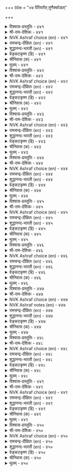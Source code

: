 +++
title = "०७ पॆरियारैत् तुणैक्कोडल्"

+++


<details><summary>विश्वास-प्रस्तुतिः - ४४१</summary>

अऱनऱिन्दु मूत्त अऱिवुडैयार् केण्मै  
तिऱनऱिन्दु तेर्न्दु कॊळल्।       ४४१
</details>

<details><summary>श्री-राम-देशिकः - ४४१</summary>

वयोवृद्धैर्धर्मविद्भिः बुद्धिमद्भिर्महात्माभिः ।  
कुर्यान्मैत्रीं महीपालो विमृश्य बहुधा बहु ॥ ४४१॥
</details>

<details><summary>NVK Ashraf choice (en) - ४४१</summary>

०४४१
Value and secure the friendship
Of the virtuous, mature and wise.
(P.S. Sundaram)
</details>

<details><summary>रामचन्द्र-दीक्षितः (en) - ४४१</summary>

441\. The friendship of virtuous men of mature wisdom is to be appreciated and secured.  
</details>

<details><summary>शुद्धानन्द-भारती (en) - ४४१</summary>

1\. அறனறிந்து மூத்த அறிவுடையார் கேண்மை  
திறனறிந்து தேர்ந்து கொளல்.  
Weigh their worth and friendship gain  
Of men of virtue and mature brain.        441  
</details>

<details><summary>वेङ्कटकृष्ण (हि) - ४४१</summary>

441
ज्ञानवृद्ध जो बन गये, धर्म-सूक्ष्म को जान ।  
मैत्री उनकी, ढ़ंग से, पा लो महत्व जान ॥
</details>

<details><summary>श्रीनिवास (क) - ४४१</summary>

441. अरसनादवनु धर्मवन्नु अरितवनागि, पक्ववाद अरिवुळ्लवर गॆळॆतनवन्नु विचारमाडि सम्पादिसिकॊळ्ळबेकु.

</details>

<details><summary>मूलम् - ४४१</summary>

अऱनऱिन्दु मूत्त अऱिवुडैयार् केण्मै  
तिऱनऱिन्दु तेर्न्दु कॊळल्।       ४४१
</details>

<details><summary>विश्वास-प्रस्तुतिः - ४४२</summary>

उट्रनोय् नीक्कि उऱाअमै मुऱ्काक्कुम्  
पॆट्रियार्प् पेणिक् कॊळल्।       ४४२
</details>

<details><summary>श्री-राम-देशिकः - ४४२</summary>

प्राप्तं दुःखं निराकृत्य भाविदुःखनिवारणे ।  
जगरूकेण विदुषा स्नेहं कुर्याच्च सेवया ॥ ४४२॥
</details>

<details><summary>NVK Ashraf choice (en) - ४४२</summary>

०४४२
Ally with them who can allay your present ills
And avert those to come. *
(Satguru Subramuniyaswami), (P.S. Sundaram)
</details>

<details><summary>रामचन्द्र-दीक्षितः (en) - ४४२</summary>

442\. Seek the friendship of those who can remove existing distress and guard against future.  
</details>

<details><summary>शुद्धानन्द-भारती (en) - ४४२</summary>

2\. உற்றநோய் நீக்கி உறாஅமை முற்காக்கும்  
பெற்றியார்ப் பேணிக் கொளல்.  
Cherish the help of men of skill  
Who ward and safe-guard you from ill.        442  
</details>

<details><summary>वेङ्कटकृष्ण (हि) - ४४२</summary>

442
आगत दुःख निवार कर, भावी दुःख से त्राण ।  
करते जो, अपना उन्हें, करके आदर-मान ॥
</details>

<details><summary>श्रीनिवास (क) - ४४२</summary>

442. बन्द सङ्कटगळन्नु परिहरिसिकॊण्डु, अवु मत्तॆ बारदन्तॆ मुन्दागि तम्मन्नु कादुकॊळ्ळुव गुणवुळ्ळ जनरन्नु अरसनु, आरैसि गॆळॆतन माडबेकु.

</details>

<details><summary>मूलम् - ४४२</summary>

उट्रनोय् नीक्कि उऱाअमै मुऱ्काक्कुम्  
पॆट्रियार्प् पेणिक् कॊळल्।       ४४२
</details>

<details><summary>विश्वास-प्रस्तुतिः - ४४३</summary>

अरियवट्रु ळॆल्लाम् अरिदे पॆरियारैप्  
पेणित् तमराक् कॊळल्।       ४४३
</details>

<details><summary>श्री-राम-देशिकः - ४४३</summary>

महात्मनः समाश्रित्य स्ववशे तान् करोति यः ।  
महच्भाग्यं तदेवास्य किमन्यैर्भाग्यकोटिभिः ॥ ४४३॥
</details>

<details><summary>NVK Ashraf choice (en) - ४४३</summary>

०४४३
The rarest of rare things is to seek and secure
The friendship of the great.
(P.S. Sundaram)
</details>

<details><summary>रामचन्द्र-दीक्षितः (en) - ४४३</summary>

443\. To seek and win the alliance of the great is the rarest of all blessings.  
</details>

<details><summary>शुद्धानन्द-भारती (en) - ४४३</summary>

3\. அரியவற்று ளெல்லாம் அரிதே பெரியாரைப்  
பேணித் தமராக் கொளல்.  
Honour and have the great your own  
Is rarest of the rare things known.        443  
</details>

<details><summary>वेङ्कटकृष्ण (हि) - ४४३</summary>

443
दुर्लभ सब में है यही, दुर्लभ भाग्य महान ।  
स्वजन बनाना मान से, जो हैं पुरुष महान ॥
</details>

<details><summary>श्रीनिवास (क) - ४४३</summary>

443. बल्लवराद हिरियरन्नु तम्मवरन्नागि माडिकॊळ्ळुवुदु, (अरसनिगॆ) असाध्यवाद कार्यगळल्लॆल्ल अति कठिणवादुदु.

</details>

<details><summary>मूलम् - ४४३</summary>

अरियवट्रु ळॆल्लाम् अरिदे पॆरियारैप्  
पेणित् तमराक् कॊळल्।       ४४३
</details>

<details><summary>विश्वास-प्रस्तुतिः - ४४४</summary>

तम्मिऱ्पॆरियार् तमरा ऒऴुगुदल्  
वन्मैयु ळॆल्लान् दलै।       ४४४
</details>

<details><summary>श्री-राम-देशिकः - ४४४</summary>

आत्मनोऽपि वरिष्ठानां महतां पथि वर्तनम् ।  
महद् बलं भवेद् राज्ञां चतुरङ्गबलैः किमु ॥ ४४४॥
</details>

<details><summary>NVK Ashraf choice (en) - ४४४</summary>

०४४४
The greatest of all strengths come from
Associating with one greater than oneself. *
(K. Krishnaswamy & Vijaya Ramkumar)
</details>

<details><summary>रामचन्द्र-दीक्षितः (en) - ४४४</summary>

444\. To follow in the footsteps of those that are greater than oneself is the crown of one’s strength.  
</details>

<details><summary>शुद्धानन्द-भारती (en) - ४४४</summary>

4\. தம்மிற் பெரியார் தமரா ஒழுகுதல்  
வன்மையு ளெல்லாந் தலை.  
To have betters as intimates  
Power of all powers promotes.        444  
</details>

<details><summary>वेङ्कटकृष्ण (हि) - ४४४</summary>

444
करना ऐसा आचरण, जिससे पुरुष महान ।  
बन जावें आत्मीय जन, उत्तम बल यह जान ॥
</details>

<details><summary>श्रीनिवास (क) - ४४४</summary>

444. तमगिन्त अरिविनल्लि हिरियरादवरन्नु तम्मवरन्नागि नडॆसिकॊळ्ळुवुदु, कठिणवाद कार्यगळल्लॆल्ल मेलाद कार्यवॆनिसुवुदु.

</details>

<details><summary>मूलम् - ४४४</summary>

तम्मिऱ्पॆरियार् तमरा ऒऴुगुदल्  
वन्मैयु ळॆल्लान् दलै।       ४४४
</details>

<details><summary>विश्वास-प्रस्तुतिः - ४४५</summary>

सूऴ्वार्गण् णाग ऒऴुगलान् मन्नवन्  
सूऴ्वारैक् सूऴ्न्दु कॊळल्।       ४४५
</details>

<details><summary>श्री-राम-देशिकः - ४४५</summary>

विमृश्य सचिवो ग्राह्यो नेत्रतुल्यो नृपेण तु ।  
यतोऽमात्यो राज्यभारं वहन् राज्ञः सहायकृत् ॥ ४४५॥
</details>

<details><summary>NVK Ashraf choice (en) - ४४५</summary>

०४४५
A king's counselors are his eyes
To be chosen with careful counseling.
(N.V.K. Ashraf), (P.S. Sundaram)
</details>

<details><summary>रामचन्द्र-दीक्षितः (en) - ४४५</summary>

445\. Verily the ministers are the eyes of the monarch; let the monarch have tried ones.  
</details>

<details><summary>शुद्धानन्द-भारती (en) - ४४५</summary>

5\. சூழ்வார்கண் ணாக ஒழுகலான் மன்னவன்  
சூழ்வாரைச் சூழ்ந்து கொளல்.  
Ministers are the monarch's eyes  
Round him should be the right and wise.        445  
</details>

<details><summary>वेङ्कटकृष्ण (हि) - ४४५</summary>

445
आँख बना कर सचिव को, ढोता शासन-भार ।  
सो नृप चुन ले सचिव को, करके सोच विचार ॥
</details>

<details><summary>श्रीनिवास (क) - ४४५</summary>

445. सूक्ष्म बुद्दियुळ्ळवरन्नु लोकवु कण्णागि नडॆसिकॊळ्ळुवुदरिन्द, अन्थवरन्नु अरसनु, सूक्ष्मवागि ग्रहिसि, (तन्न मन्त्रालोचनॆयल्लि) स्वीकरिसबेकु.

</details>

<details><summary>मूलम् - ४४५</summary>

सूऴ्वार्गण् णाग ऒऴुगलान् मन्नवन्  
सूऴ्वारैक् सूऴ्न्दु कॊळल्।       ४४५
</details>

<details><summary>विश्वास-प्रस्तुतिः - ४४६</summary>

तक्का रिनत्तनाय्त् तानॊऴुग वल्लानैच्  
चॆट्रार् सॆयक्किडन्द तिल्।       ४४६
</details>

<details><summary>श्री-राम-देशिकः - ४४६</summary>

ज्ञानिनां वचनं श्रुत्वा स्वबुद्धया तदिमृश्य च ।  
पालयन् पृथिवीपालः शत्रुभिर्नैव बाध्यते ॥ ४४६॥
</details>

<details><summary>NVK Ashraf choice (en) - ४४६</summary>

०४४६
Foes are rendered ineffective by one
Who lives in fellowship with the worthy. *
(Satguru Subramuniyaswami)
</details>

<details><summary>रामचन्द्र-दीक्षितः (en) - ४४६</summary>

446\. No adversary can ruin the King who relies on his efficient counselors.  
</details>

<details><summary>शुद्धानन्द-भारती (en) - ४४६</summary>

6\. தக்கா ரினத்தனாய்த் தானொழுக வல்லானைச்  
செற்றார் செயக்கிடந்த தில்.  
To move with worthy friends who knows  
Has none to fear from frightful foes.        446  
</details>

<details><summary>वेङ्कटकृष्ण (हि) - ४४६</summary>

446
योग्य जनों का बन्धु बन, करता जो व्यवहार ।  
उसका कर सकते नहीं, शत्रु लोग अपकार ॥
</details>

<details><summary>श्रीनिवास (क) - ४४६</summary>

446. तक्कवराद हिरियर, ऒडनाटदल्लि नडॆदुकॊळ्ळुव अरसनिगॆ अवन हगॆगळिन्द याव केडू उण्टागुवुदिल्ल.

</details>

<details><summary>मूलम् - ४४६</summary>

तक्का रिनत्तनाय्त् तानॊऴुग वल्लानैच्  
चॆट्रार् सॆयक्किडन्द तिल्।       ४४६
</details>

<details><summary>विश्वास-प्रस्तुतिः - ४४७</summary>

इडिक्कुन् दुणैयारै याळ्वरै यारे  
कॆडुक्कुन् दगैमै यवर्।       ४४७
</details>

<details><summary>श्री-राम-देशिकः - ४४७</summary>

स्खालित्ये कठिनैर्वाक्यैः दण्डयन्तं सुमन्त्रिणम् ।  
यो राजा लभते तस्मिन् निर्वीर्याः किल शत्रवः ॥ ४४७॥
</details>

<details><summary>NVK Ashraf choice (en) - ४४७</summary>

०४४७
Who can ruin the man who commands
The friendship of those who can reprove him?
(V.V.S. Aiyar)
</details>

<details><summary>NVK Ashraf notes (en) - ४४७</summary>

४४७. Compare with ७९५ and ७८४. "Seek a friend who will make you cry, rail and rate when you go astray" – (P.S. Sundaram). "Friendship is not for merriment but for stern reproach when friends go astray" - (N.V.K. Ashraf)
</details>

<details><summary>रामचन्द्र-दीक्षितः (en) - ४४७</summary>

447\. None can harm the ruler who seeks the wholesome counsel of his ministers though bitter.  
</details>

<details><summary>शुद्धानन्द-भारती (en) - ४४७</summary>

7\. இடிக்குந் துணையாரை ஆள்வாரை யாரே  
கெடுக்குந் தகைமை யவர்  
No foe can foil his powers  
whose friends reprove him when he errs.        447  
</details>

<details><summary>वेङ्कटकृष्ण (हि) - ४४७</summary>

447
दोष देख कर डाँटने जब हैं मित्र सुयोग्य ।  
तब नृप का करने अहित, कौन शत्रु है योग्य ॥
</details>

<details><summary>श्रीनिवास (क) - ४४७</summary>

447. कण्डितवादिगळाद ज्ञानिगळ स्नेहवन्नु कॊण्डु आळुव अरसनन्नु नाशपडिसुव ऎदॆगारिकॆ यारिगिदॆ?

</details>

<details><summary>मूलम् - ४४७</summary>

इडिक्कुन् दुणैयारै याळ्वरै यारे  
कॆडुक्कुन् दगैमै यवर्।       ४४७
</details>

<details><summary>विश्वास-प्रस्तुतिः - ४४८</summary>

इडिप्पारै इल्लाद एमरा मन्नन्  
कॆडुप्पा रिलानुङ् गॆडुम्।       ४४८
</details>

<details><summary>श्री-राम-देशिकः - ४४८</summary>

समये शिक्षकैः सद्भिः साङ्गत्यरहितो नृपः ।  
शत्रुबाधाविहीनोऽपि स्वयमेव विनश्यति ॥ ४४८॥
</details>

<details><summary>NVK Ashraf choice (en) - ४४८</summary>

०४४८
A king unguarded with reproving counsel
Needs no foes to come to grief. *
(P.S. Sundaram)
</details>

<details><summary>रामचन्द्र-दीक्षितः (en) - ४४८</summary>

448\. The King who is not guarded by men of firm counsel will perish even though he has no enemies.  
</details>

<details><summary>शुद्धानन्द-भारती (en) - ४४८</summary>

8\. இடிப்பாரை இல்லாத ஏமரா மன்னன்  
கெடுப்பா ரிலானுங் கெடும்.  
The careless king whom none reproves  
Ruins himself sans harmful foes.        448  
</details>

<details><summary>वेङ्कटकृष्ण (हि) - ४४८</summary>

448
डांट-डपटते मित्र की, रक्षा बिन नरकंत ।  
शत्रु बिना भी हानिकर, पा जाता है अंत ॥
</details>

<details><summary>श्रीनिवास (क) - ४४८</summary>

448. कण्डितवादिगळाद ज्ञानिगळ बॆम्बलविल्लदॆ, स्वेच्छॆयागि आळुव अरसनु, नाशपडिसुव हगॆगळिल्लदॆयू, कॆडुत्तानॆ.

</details>

<details><summary>मूलम् - ४४८</summary>

इडिप्पारै इल्लाद एमरा मन्नन्  
कॆडुप्पा रिलानुङ् गॆडुम्।       ४४८
</details>

<details><summary>विश्वास-प्रस्तुतिः - ४४९</summary>

मुदलिलार्ग ऊदिय मिल्लै मदलैयाञ्  
जार्बिलार्क् किल्लै निलै।       ४४९
</details>

<details><summary>श्री-राम-देशिकः - ४४९</summary>

विना मूलधनं लाभो व्यापारे नैव लभ्यते ।  
मह्त्साह्यं विना राज्ञां तथा स्थैर्य सुदुर्लभम् ॥ ४४९॥
</details>

<details><summary>NVK Ashraf choice (en) - ४४९</summary>

०४४९
There can be no gain without capital,
And no stability unpropped by wise counsel.
(P.S. Sundaram)
</details>

<details><summary>रामचन्द्र-दीक्षितः (en) - ४४९</summary>

449\. Is there profit without capital? Is there security for the monarch devoid of wise counselors?  
</details>

<details><summary>शुद्धानन्द-भारती (en) - ४४९</summary>

9\. முதலிலார்க்கு ஊதியம் இல்லை மதலையாஞ்  
சார்பிலார்க்கு இல்லை நிலை.  
No capital, no gain in trade  
No prop secure sans good comrade.        449  
</details>

<details><summary>वेङ्कटकृष्ण (हि) - ४४९</summary>

449
बिना मूलधन वणिक जन, पावेंगे नहिं लाभ ।  
सहचर-आश्रय रहित नृप, करें न स्थिरता लाभ ॥
</details>

<details><summary>श्रीनिवास (क) - ४४९</summary>

449. बण्डवाळविल्लदवरिगॆ लाभवू इल्ल; आश्रितराद ज्ञानिगळ नॆरविल्लदरसनिगॆ नॆलॆयू इल्ल.

</details>

<details><summary>मूलम् - ४४९</summary>

मुदलिलार्ग ऊदिय मिल्लै मदलैयाञ्  
जार्बिलार्क् किल्लै निलै।       ४४९
</details>

<details><summary>विश्वास-प्रस्तुतिः - ४५०</summary>

पल्लार् पगै कॊळलिऱ्पत्तडुत्त तीमैत्ते  
नल्लार् तॊडर्गै विडल्।       ४५०
</details>

<details><summary>श्री-राम-देशिकः - ४५०</summary>

अनेकशत्रुबाधातो दुःखं दशगुणान्वितम् ।  
भुपो विन्देत सत्सङ्गं प्राप्तं यः सन्त्यजेन्नृपः ॥ ४५०॥
</details>

<details><summary>NVK Ashraf choice (en) - ४५०</summary>

०४५०
To give up good friends is ten times worse than
Being hated by countless foes.
( Shuddhananda Bharatiar)
</details>

<details><summary>रामचन्द्र-दीक्षितः (en) - ४५०</summary>

450\. Greatly injurious is the forsaking of the friendship of the good; it is like encountering singlehanded many foes.  
</details>

<details><summary>शुद्धानन्द-भारती (en) - ४५०</summary>

10\. பல்லார் பகைகொளலிற் பத்தடுத்த தீமைத்தே  
நல்லார் தொடர்கை விடல்.  
To give up good friends is ten times worse  
Than being hated by countless foes.        450  
</details>

<details><summary>वेङ्कटकृष्ण (हि) - ४५०</summary>

450
बहुत जनों की शत्रुता, करने में जो हानि ।  
उससे बढ़ सत्संग को, तजने में है हानि ॥
</details>

<details><summary>श्रीनिवास (क) - ४५०</summary>

450. ऒळ्ळॆयवराद ज्ञानिगळ सम्बन्धवन्नु कडिदुकॊळ्ळुवुदु, हलवारु मुन्दिय हगॆयन्नु कॊळ्लुवुदक्किन्त हत्तुपालु कॆट्टुदु.
</details>

<details><summary>मूलम् - ४५०</summary>

पल्लार् पगै कॊळलिऱ्पत्तडुत्त तीमैत्ते  
नल्लार् तॊडर्गै विडल्।       ४५०
</details>

